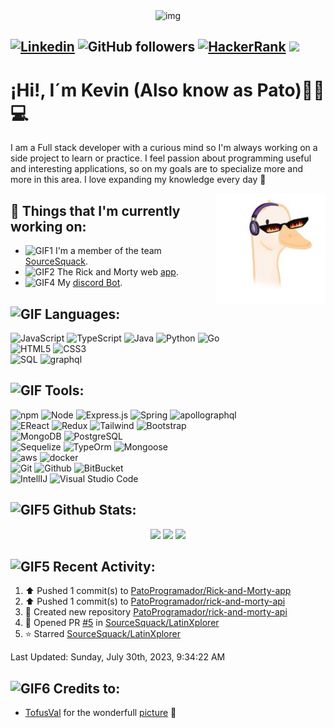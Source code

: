 <div align="center">
  <img  alt="img" width="500px" height="200px" src="https://i.pinimg.com/originals/be/b5/41/beb541eeb1ee06ba00ef55d5baa60773.gif" >
  <br />
</div>

 [![Linkedin](https://img.shields.io/badge/-LinkedIn-blue?style=flat&logo=Linkedin&logoColor=white)](https://www.linkedin.com/in/kevin-pati%C3%B1o/)
 ![GitHub followers](https://img.shields.io/github/followers/PatoProgramador?label=Follow&style=social)
 [![HackerRank](https://img.shields.io/badge/-patoProgramador-islamicgreen?style=flat&logo=HackerRank&logoColor=black)](https://www.hackerrank.com/patoProgramador?hr_r=1)
 <a href="mailto:skpates18@gmail.com"><img  src="https://img.shields.io/badge/-skpates18@gmail.com-black?logo=gmail&style=flat-square"></a>&nbsp;&nbsp;
---

# ¡Hi!, I´m Kevin (Also know as Pato)👋🦆💻

I am a Full stack developer with a curious mind so I'm always working on a side project to learn or practice. I feel passion about programming useful and interesting applications, so on my goals are to specialize more and more in this area. I love expanding my knowledge every day 🚀

<p>

  <img src="./src/sofiDraw.png" alt="Draw" align="right" width="35%" />
 
## 💼 Things that I'm currently working on: 
* <img alt="GIF1" src="https://media3.giphy.com/media/Q7SKqn3G97xpmfSOvG/200w.gif?cid=6c09b9526unwbxzgkj36xchfcsr9pbchkw3cb4swz1x6tj7r&rid=200w.gif&ct=g" width="30px" /> I'm a member of the team [SourceSquack](https://github.com/SourceSquack).
* <img alt="GIF2" src="https://media.giphy.com/media/3o7aD2d7hy9ktXNDP2/giphy.gif" width="30px" /> The Rick and Morty web [app](https://github.com/PatoProgramador/Rick-and-Morty-cards-App).
* <img alt="GIF4" src="https://media.tenor.com/hE0T8D0GpXsAAAAC/joinblink-blink.gif" width="40px" /> My [discord Bot](https://github.com/PatoProgramador/patoBot).


## <img alt="GIF" src="https://res.cloudinary.com/practicaldev/image/fetch/s--3rFO85cD--/c_limit%2Cf_auto%2Cfl_progressive%2Cq_66%2Cw_880/https://thepracticaldev.s3.amazonaws.com/i/bkv3xbjb74epempcjone.gif" width="20px" /> Languages:

![JavaScript](https://img.shields.io/badge/-JavaScript-000000?style=for-the-badge&logo=javascript)
![TypeScript](https://img.shields.io/badge/TypeScript-007ACC?style=for-the-badge&logo=typescript&logoColor=white)
![Java](https://img.shields.io/badge/java-%23ED8B00.svg?style=for-the-badge&logo=java&logoColor=white)
![Python](https://img.shields.io/badge/-Python-000000?style=for-the-badge&logo=python)
![Go](https://img.shields.io/badge/go-%2300ADD8.svg?style=for-the-badge&logo=go&logoColor=white)<br />
![HTML5](https://img.shields.io/badge/-HTML5-000000?style=for-the-badge&logo=html5)
![CSS3](https://img.shields.io/badge/-CSS-000000?style=for-the-badge&logo=css3)<br />
![SQL](https://img.shields.io/badge/-SQL-000000?style=for-the-badge&logo=mysql)
![graphql](https://img.shields.io/badge/graphql-000000?style=for-the-badge&logo=graphql)
  

## <img alt="GIF" src="https://i.pinimg.com/originals/b0/c8/19/b0c81961153a56eab83cf03d862345af.gif" width="40px" /> Tools:

![npm](https://img.shields.io/badge/npm-CB3837?style=for-the-badge&logo=npm&logoColor=white)
![Node](https://img.shields.io/badge/-Node-000000?style=for-the-badge&logo=node.js)
![Express.js](https://img.shields.io/badge/express.js-%23404d59.svg?style=for-the-badge&logo=express&logoColor=%2361DAFB)
![Spring](https://img.shields.io/badge/Spring-6DB33F?style=for-the-badge&logo=spring&logoColor=white)
![apollographql](https://img.shields.io/badge/apollo%20graphql-blueviolet?style=for-the-badge&logo=apollographql)
<br />
![EReact](https://img.shields.io/badge/-React-000000?style=for-the-badge&logo=react)
![Redux](https://img.shields.io/badge/redux-%23593d88.svg?style=for-the-badge&logo=redux&logoColor=white)
![Tailwind](https://img.shields.io/badge/Tailwind_CSS-38B2AC?style=for-the-badge&logo=tailwind-css&logoColor=white)
![Bootstrap](https://img.shields.io/badge/Bootstrap-563D7C?style=for-the-badge&logo=bootstrap&logoColor=white)
<br />
![MongoDB](https://img.shields.io/badge/-MongoDB-000000?style=for-the-badge&logo=mongodb)
![PostgreSQL](https://img.shields.io/badge/-PostgreSQL-000000?style=for-the-badge&logo=postgresql)
<br />
![Sequelize](https://img.shields.io/badge/Sequelize-52B0E7?style=for-the-badge&logo=Sequelize&logoColor=white)
![TypeOrm](https://img.shields.io/badge/TypeORM-orange?style=for-the-badge)
![Mongoose](https://img.shields.io/badge/mongoose-brown?style=for-the-badge&logo=mongoose)
<br />
![aws](https://img.shields.io/badge/Amazon_AWS-000000?style=for-the-badge&logo=amazon-aws&logoColor=white)
![docker](https://img.shields.io/badge/Docker-000000?style=for-the-badge&logo=docker)
<br />
![Git](https://img.shields.io/badge/-Git-000000?style=for-the-badge&logo=git)
![Github](https://img.shields.io/badge/-Github-000000?style=for-the-badge&logo=github)
![BitBucket](https://img.shields.io/badge/Bitbucket-0747a6?style=for-the-badge&logo=bitbucket&logoColor=white)
<br />
![IntellIJ](https://img.shields.io/badge/-IntellIJ%20IDEA-000000?style=for-the-badge&logo=intellij%20idea) 
![Visual Studio Code](https://img.shields.io/badge/Visual%20Studio%20Code-0078d7.svg?style=for-the-badge&logo=visual-studio-code&logoColor=white)
  
</p>

## <img alt="GIF5" src="https://media1.giphy.com/avatars/mwooodward/cIe5MvDvX4Vc.gif" width="30px" /> Github Stats:

<p align="center">
  <img height="200em" src="https://github-readme-stats.vercel.app/api?username=PatoProgramador&show_icons=true&theme=synthwave&count_private=true"/>
  <img height="200em" src="https://github-readme-stats.vercel.app/api/top-langs/?username=PatoProgramador&theme=tokyonight&layout=donut"/>
  <img height="180em" src="https://streak-stats.demolab.com?user=PatoProgramador&theme=sunset-gradient&border_radius=5.6" />
</p>

## <img alt="GIF5" src="https://media.tenor.com/OKLkZ1Um5HIAAAAM/mad-typing.gif" width="30px" /> Recent Activity:

<!--RECENT_ACTIVITY:start-->
1. ⬆️ Pushed 1 commit(s) to [PatoProgramador/Rick-and-Morty-app](https://github.com/PatoProgramador/Rick-and-Morty-app)<br>
2. ⬆️ Pushed 1 commit(s) to [PatoProgramador/rick-and-morty-api](https://github.com/PatoProgramador/rick-and-morty-api)<br>
3. 📔 Created new repository [PatoProgramador/rick-and-morty-api](https://github.com/PatoProgramador/rick-and-morty-api)<br>
4. 💪 Opened PR [#5](https://github.com/SourceSquack/LatinXplorer/pull/5) in [SourceSquack/LatinXplorer](https://github.com/SourceSquack/LatinXplorer)<br>
5. ⭐ Starred [SourceSquack/LatinXplorer](https://github.com/SourceSquack/LatinXplorer)<br>
<!--RECENT_ACTIVITY:end-->

<!--RECENT_ACTIVITY:last_update-->
Last Updated: Sunday, July 30th, 2023, 9:34:22 AM
<!--RECENT_ACTIVITY:last_update_end-->


## <img alt="GIF6" src="https://media.tenor.com/m91BAUnkYw0AAAAM/heart-pixel-art.gif" width="30px" /> Credits to: 
* [TofusVal](https://github.com/TofusVal) for the wonderfull [picture](https://github.com/PatoProgramador/PatoProgramador/blob/main/src/sofiDraw.png) 💜
